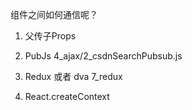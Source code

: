 组件之间如何通信呢？

1.	父传子Props

2.	PubJs 4_ajax/2_csdnSearchPubsub.js
3.	Redux 或者 dva   7_redux
4.	React.createContext


